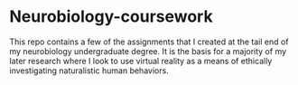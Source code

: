 # Neurobiology-coursework
This repo contains a few of the assignments that I created at the tail end of my neurobiology undergraduate degree. It is the basis for a majority of my later research where I look to use virtual reality as a means of ethically investigating naturalistic human behaviors.
